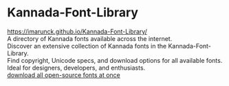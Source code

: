 # Kannada-Font-Library
https://imarunck.github.io/Kannada-Font-Library/ \
A directory of Kannada fonts available across the internet.\
Discover an extensive collection of Kannada fonts in the Kannada-Font-Library. \
Find copyright, Unicode specs, and download options for all available fonts. \
Ideal for designers, developers, and enthusiasts.\
[download all open-source fonts at once](https://github.com/imarunck/Kannada-Font-Library/archive/refs/heads/main.zip)
